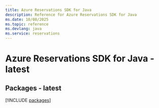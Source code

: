 ```yaml
---
title: Azure Reservations SDK for Java
description: Reference for Azure Reservations SDK for Java
ms.date: 10/08/2025
ms.topic: reference
ms.devlang: java
ms.service: reservations
---
```

# Azure Reservations SDK for Java - latest
## Packages - latest
[!INCLUDE [packages](reservations-index.md)]